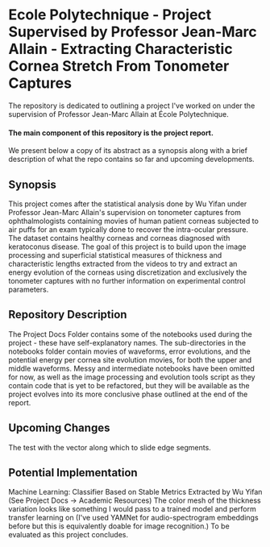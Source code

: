 # Ecole Polytechnique - Project Supervised by Professor Jean-Marc Allain - Extracting Characteristic Cornea Stretch From Tonometer Captures

The repository is dedicated to outlining a project I've worked on under the supervision of Professor Jean-Marc Allain at École Polytechnique. 

#### The main component of this repository is the project report.

We present below a copy of its abstract as a synopsis along with a brief description of what the repo contains so far and upcoming developments.

## Synopsis

This project comes after the statistical analysis done by Wu Yifan under Professor Jean-Marc Allain's supervision on tonometer captures from ophthalmologists containing movies of human patient corneas subjected to air puffs for an exam typically done to recover the intra-ocular pressure. The dataset contains healthy corneas and corneas diagnosed with keratoconus disease. The goal of this project is to build upon the image processing and superficial statistical measures of thickness and characteristic lengths extracted from the videos to try and extract an energy evolution of the corneas using discretization and exclusively the tonometer captures with no further information on experimental control parameters.

## Repository Description

The Project Docs Folder contains some of the notebooks used during the project - these have self-explanatory names. The sub-directories in the notebooks folder contain movies of waveforms, error evolutions, and the potential energy per cornea site evolution movies, for both the upper and middle waveforms. Messy and intermediate notebooks have been omitted for now, as well as the image processing and evolution tools script as they contain code that is yet to be refactored, but they will be available as the project evolves into its more conclusive phase outlined at the end of the report.

## Upcoming Changes

The test with the vector along which to slide edge segments.

## Potential Implementation

Machine Learning: Classifier Based on Stable Metrics Extracted by Wu Yifan (See Project Docs -> Academic Resources)
The color mesh of the thickness variation looks like something I would pass to a trained model and perform transfer learning on (I've used YAMNet for audio-spectrogram embeddings before but this is equivalently doable for image recognition.) To be evaluated as this project concludes.